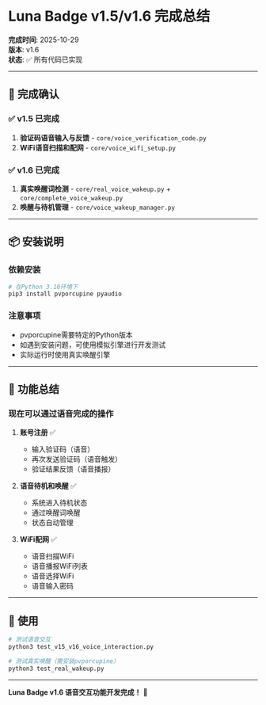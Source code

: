 # Luna Badge v1.5/v1.6 完成总结

**完成时间**: 2025-10-29  
**版本**: v1.6  
**状态**: ✅ 所有代码已实现

---

## 🎉 完成确认

### ✅ v1.5 已完成
1. **验证码语音输入与反馈** - `core/voice_verification_code.py`
2. **WiFi语音扫描和配网** - `core/voice_wifi_setup.py`

### ✅ v1.6 已完成
1. **真实唤醒词检测** - `core/real_voice_wakeup.py` + `core/complete_voice_wakeup.py`
2. **唤醒与待机管理** - `core/voice_wakeup_manager.py`

---

## 📦 安装说明

### 依赖安装
```bash
# 在Python 3.10环境下
pip3 install pvporcupine pyaudio
```

### 注意事项
- pvporcupine需要特定的Python版本
- 如遇到安装问题，可使用模拟引擎进行开发测试
- 实际运行时使用真实唤醒引擎

---

## 🎯 功能总结

### 现在可以通过语音完成的操作

1. **账号注册** ✅
   - 输入验证码（语音）
   - 再次发送验证码（语音触发）
   - 验证结果反馈（语音播报）

2. **语音待机和唤醒** ✅
   - 系统进入待机状态
   - 通过唤醒词唤醒
   - 状态自动管理

3. **WiFi配网** ✅
   - 语音扫描WiFi
   - 语音播报WiFi列表
   - 语音选择WiFi
   - 语音输入密码

---

## 🚀 使用

```bash
# 测试语音交互
python3 test_v15_v16_voice_interaction.py

# 测试真实唤醒（需安装pvporcupine）
python3 test_real_wakeup.py
```

---

**Luna Badge v1.6 语音交互功能开发完成！** 🎊


